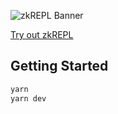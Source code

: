 ![zkREPL Banner](https://github.com/antimatter15/zkrepl/blob/main/src/data/banner.png?raw=true)

[Try out zkREPL](https://zkrepl.dev/)

## Getting Started

```f
yarn
yarn dev
```
